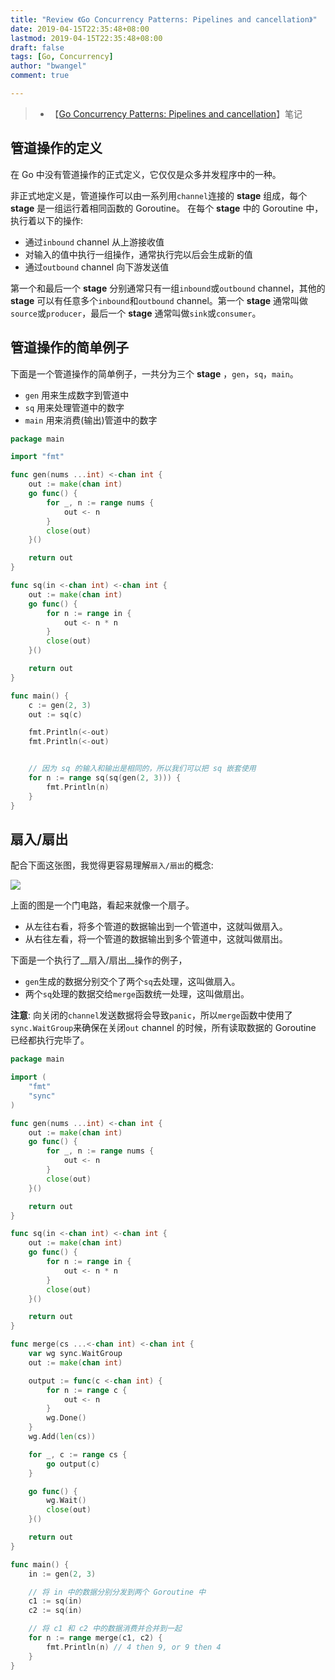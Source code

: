 ```yaml
---
title: "Review 《Go Concurrency Patterns: Pipelines and cancellation》"
date: 2019-04-15T22:35:48+08:00
lastmod: 2019-04-15T22:35:48+08:00
draft: false
tags: [Go, Concurrency]
author: "bwangel"
comment: true

---
```


> + 【[Go Concurrency Patterns: Pipelines and cancellation](https://blog.golang.org/pipelines)】笔记

<!--more-->

## 管道操作的定义

在 Go 中没有管道操作的正式定义，它仅仅是众多并发程序中的一种。

非正式地定义是，管道操作可以由一系列用`channel`连接的 __stage__ 组成，每个 __stage__ 是一组运行着相同函数的 Goroutine。
在每个 __stage__ 中的 Goroutine 中，执行着以下的操作:

+ 通过`inbound` channel 从上游接收值
+ 对输入的值中执行一组操作，通常执行完以后会生成新的值
+ 通过`outbound` channel 向下游发送值

第一个和最后一个 __stage__ 分别通常只有一组`inbound`或`outbound` channel，其他的 __stage__ 可以有任意多个`inbound`和`outbound` channel。第一个 __stage__ 通常叫做`source`或`producer`，最后一个 __stage__ 通常叫做`sink`或`consumer`。

## 管道操作的简单例子

下面是一个管道操作的简单例子，一共分为三个 __stage__ ，`gen`，`sq`，`main`。

+ `gen` 用来生成数字到管道中
+ `sq` 用来处理管道中的数字
+ `main` 用来消费(输出)管道中的数字

```go
package main

import "fmt"

func gen(nums ...int) <-chan int {
	out := make(chan int)
	go func() {
		for _, n := range nums {
			out <- n
		}
		close(out)
	}()

	return out
}

func sq(in <-chan int) <-chan int {
	out := make(chan int)
	go func() {
		for n := range in {
			out <- n * n
		}
		close(out)
	}()

	return out
}

func main() {
	c := gen(2, 3)
	out := sq(c)

	fmt.Println(<-out)
	fmt.Println(<-out)


	// 因为 sq 的输入和输出是相同的，所以我们可以把 sq 嵌套使用
	for n := range sq(sq(gen(2, 3))) {
		fmt.Println(n)
	}
}
```

## 扇入/扇出

配合下面这张图，我觉得更容易理解`扇入/扇出`的概念:

![](https://passage-1253400711.cos-website.ap-beijing.myqcloud.com/2019-04-07-040937.jpg)

上面的图是一个门电路，看起来就像一个扇子。

+ 从左往右看，将多个管道的数据输出到一个管道中，这就叫做扇入。
+ 从右往左看，将一个管道的数据输出到多个管道中，这就叫做扇出。

下面是一个执行了__扇入/扇出__操作的例子，

+ `gen`生成的数据分别交个了两个`sq`去处理，这叫做扇入。
+ 两个`sq`处理的数据交给`merge`函数统一处理，这叫做扇出。

__注意__: 向关闭的`channel`发送数据将会导致`panic`，所以`merge`函数中使用了`sync.WaitGroup`来确保在关闭`out` channel 的时候，所有读取数据的 Goroutine 已经都执行完毕了。

```go
package main

import (
	"fmt"
	"sync"
)

func gen(nums ...int) <-chan int {
	out := make(chan int)
	go func() {
		for _, n := range nums {
			out <- n
		}
		close(out)
	}()

	return out
}

func sq(in <-chan int) <-chan int {
	out := make(chan int)
	go func() {
		for n := range in {
			out <- n * n
		}
		close(out)
	}()

	return out
}

func merge(cs ...<-chan int) <-chan int {
	var wg sync.WaitGroup
	out := make(chan int)

	output := func(c <-chan int) {
		for n := range c {
			out <- n
		}
		wg.Done()
	}
	wg.Add(len(cs))

	for _, c := range cs {
		go output(c)
	}

	go func() {
		wg.Wait()
		close(out)
	}()

	return out
}

func main() {
	in := gen(2, 3)

	// 将 in 中的数据分别分发到两个 Goroutine 中
	c1 := sq(in)
	c2 := sq(in)

	// 将 c1 和 c2 中的数据消费并合并到一起
	for n := range merge(c1, c2) {
		fmt.Println(n) // 4 then 9, or 9 then 4
	}
}
```

